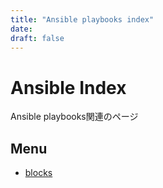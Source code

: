 ```yaml
---
title: "Ansible playbooks index"
date:
draft: false
---
```

# Ansible Index

Ansible playbooks関連のページ

## Menu

- [blocks](blocks.md)

